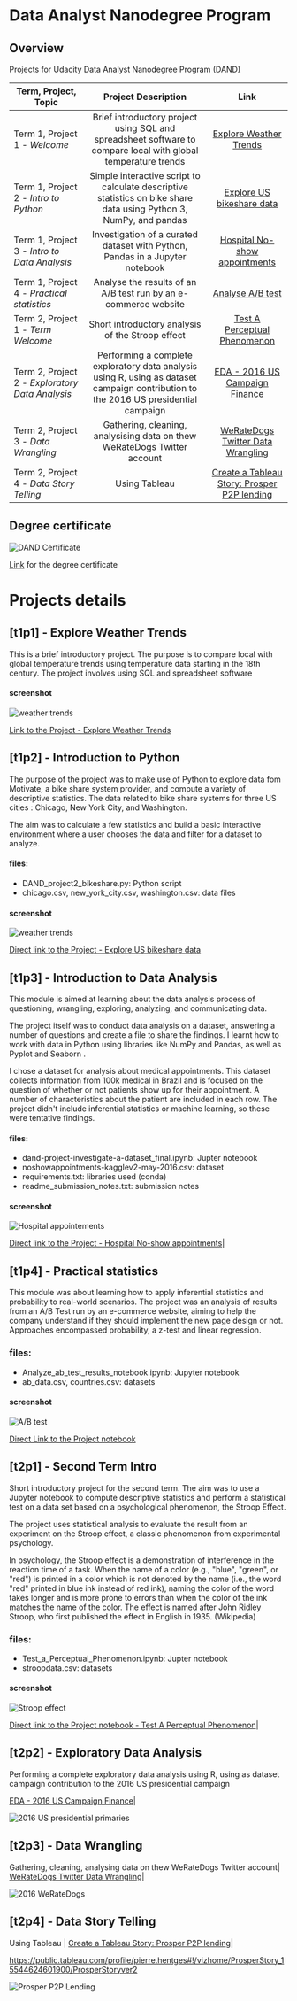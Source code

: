 # Data Analyst Nanodegree Program

## Overview
Projects for Udacity Data Analyst Nanodegree Program (DAND)

|Term, Project, Topic|Project Description | Link |
| ------------------ |:---------------------:| :-------:|
|Term 1, Project 1 - *Welcome* |Brief introductory project using SQL and spreadsheet software to compare local with global temperature trends| [Explore Weather Trends](t1p1/termperature_trends.pdf)|
|Term 1, Project 2 - *Intro to Python* | Simple interactive script to calculate descriptive statistics on bike share data using Python 3, NumPy, and pandas | [Explore US bikeshare data](t1p2/README.md)|
|Term 1, Project 3 - *Intro to Data Analysis* | Investigation of a curated dataset with Python, Pandas in a Jupyter notebook| [Hospital No-show appointments](t1p3/dand-project-investigate-a-dataset_final.ipynb)|
|Term 1, Project 4 - *Practical statistics* | Analyse the results of an A/B test run by an e-commerce website| [Analyse A/B test](t1p4/Analyze_ab_test_results_notebook.ipynb)|
|Term 2, Project 1 - *Term Welcome* | Short introductory analysis of the Stroop effect| [Test A Perceptual Phenomenon](t2p1/Test_a_Perceptual_Phenomenon.ipynb)|
|Term 2, Project 2 - *Exploratory Data Analysis* |Performing a complete exploratory data analysis using R, using as dataset campaign contribution to the 2016 US presidential campaign | [EDA - 2016 US Campaign Finance](t2p2/dand_t2p2_campaign_finance.html)|
|Term 2, Project 3 - *Data Wrangling* |Gathering, cleaning, analysising data on thew WeRateDogs Twitter account| [WeRateDogs Twitter Data Wrangling](t2p3/README.md)|
|Term 2, Project 4 - *Data Story Telling*|Using Tableau | [Create a Tableau Story: Prosper P2P lending](t2p4/DAND_t2p4_report_Prosper.pdf)|

## Degree certificate
![DAND Certificate](DAND_Certificate.png)

[Link](https://confirm.udacity.com/STRQEDGC) for the degree certificate 

# Projects details

## [t1p1] - Explore Weather Trends
This is a brief introductory project. The purpose is to compare local with global temperature trends using temperature data starting in the 18th century. The project involves using SQL and spreadsheet software 

#### screenshot
![weather trends](t1p1/screenshot.png)

[Link to the Project - Explore Weather Trends](t1p1/termperature_trends.pdf)

## [t1p2] - Introduction to Python
The purpose of the project was to make use of Python to explore data fom Motivate, a bike share system provider, and compute a variety of descriptive statistics. The data related to bike share systems for three US cities : Chicago, New York City, and Washington. 

The aim was to calculate a few statistics and build a basic interactive environment where a user chooses the data and filter for a dataset to analyze.

#### files:
* DAND_project2_bikeshare.py: Python script
* chicago.csv, new_york_city.csv, washington.csv: data files

#### screenshot
![weather trends](t1p2/screenshot.png)

[Direct link to the Project - Explore US bikeshare data](t1p2/README.md)

## [t1p3] - Introduction to Data Analysis
This module is aimed at learning about the data analysis process of questioning, wrangling, exploring, analyzing, and communicating data.

The project itself was to conduct data analysis on a dataset, answering a number of questions and create a file to share the findings. I learnt how to work with data in Python using libraries like NumPy and Pandas, as well as Pyplot and Seaborn .

I chose a dataset for analysis about medical appointments. This dataset collects information from 100k medical in Brazil and is focused on the question of whether or not patients show up for their appointment. A number of characteristics about the patient are included in each row. The project didn't include inferential statistics or machine learning, so these were tentative  findings.

#### files:
* dand-project-investigate-a-dataset_final.ipynb: Jupter notebook
* noshowappointments-kagglev2-may-2016.csv: dataset
* requirements.txt: libraries used (conda)
* readme_submission_notes.txt: submission notes

#### screenshot
![Hospital appointements](t1p3/screenshot.png)

[Direct link to the Project - Hospital No-show appointments](t1p3/dand-project-investigate-a-dataset_final.ipynb)|

## [t1p4] - Practical statistics
This module was about learning how to apply inferential statistics and probability to real-world scenarios.
The project was an analysis of results from an A/B Test run by an e-commerce website, aiming to help the company understand if they should implement the new page design or not. Approaches encompassed probability, a z-test and linear regression.

### files:
* Analyze_ab_test_results_notebook.ipynb: Jupyter notebook
* ab_data.csv, countries.csv: datasets

#### screenshot
![A/B test](t1p4/screenshot.png)

[Direct Link to the Project notebook](t1p4/Analyze_ab_test_results_notebook.ipynb)




## [t2p1] - Second Term Intro
Short introductory project for the second term. The aim was to use a Jupyter notebook to compute descriptive statistics and perform a statistical test on a data set based on a psychological phenomenon, the Stroop Effect.

The project uses statistical analysis to evaluate the result from an experiment on the Stroop effect, a classic phenomenon from experimental psychology.

In psychology, the Stroop effect is a demonstration of interference in the reaction time of a task. When the name of a color (e.g., "blue", "green", or "red") is printed in a color which is not denoted by the name (i.e., the word "red" printed in blue ink instead of red ink), naming the color of the word takes longer and is more prone to errors than when the color of the ink matches the name of the color. The effect is named after John Ridley Stroop, who first published the effect in English in 1935. (Wikipedia)

### files:
* Test_a_Perceptual_Phenomenon.ipynb: Jupter notebook
* stroopdata.csv: datasets

#### screenshot
![Stroop effect](t2p1/screenshot.png)

[Direct link to the Project notebook - Test A Perceptual Phenomenon](t2p1/Test_a_Perceptual_Phenomenon.ipynb)|



## [t2p2] - Exploratory Data Analysis
Performing a complete exploratory data analysis using R, using as dataset campaign contribution to the 2016 US presidential campaign 

[EDA - 2016 US Campaign Finance](t2p2/dand_t2p2_campaign_finance.html)|

![2016 US presidential primaries](t2p2/screenshot.png)

## [t2p3] - Data Wrangling
Gathering, cleaning, analysing data on thew WeRateDogs Twitter account| [WeRateDogs Twitter Data Wrangling](t2p3/README.md)|

![2016 WeRateDogs](t2p3/screenshot.png)


## [t2p4] - Data Story Telling
Using Tableau | [Create a Tableau Story: Prosper P2P lending](t2p4/DAND_t2p4_report_Prosper.pdf)|

https://public.tableau.com/profile/pierre.hentges#!/vizhome/ProsperStory_15544624601900/ProsperStoryver2


![Prosper P2P Lending](t2p4/screenshot.png)

 
 
 
 
